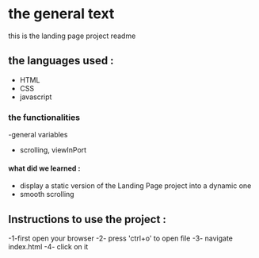 # the general text 
this is the landing page project readme 

## the languages used :
- HTML
- CSS
- javascript

### the functionalities 
-general variables 
- scrolling, viewInPort
#### what did we learned :
- display a static version of the Landing Page project into a dynamic one 
- smooth scrolling 

## Instructions to use the project :
-1-first open your browser
-2- press 'ctrl+o' to open file
-3- navigate index.html
-4- click on it 


